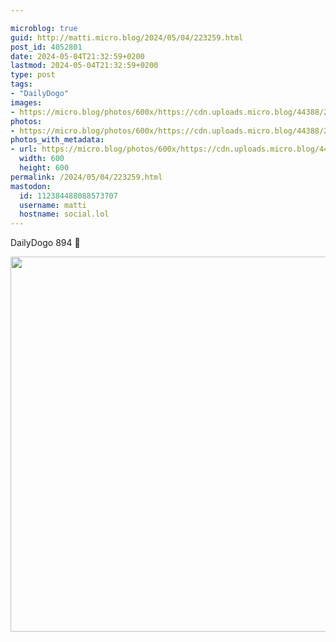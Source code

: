 ```yaml
---

microblog: true
guid: http://matti.micro.blog/2024/05/04/223259.html
post_id: 4052801
date: 2024-05-04T21:32:59+0200
lastmod: 2024-05-04T21:32:59+0200
type: post
tags:
- "DailyDogo"
images:
- https://micro.blog/photos/600x/https://cdn.uploads.micro.blog/44388/2024/bf8f47b1525840f5a1753001011a9fb6.jpg
photos:
- https://micro.blog/photos/600x/https://cdn.uploads.micro.blog/44388/2024/bf8f47b1525840f5a1753001011a9fb6.jpg
photos_with_metadata:
- url: https://micro.blog/photos/600x/https://cdn.uploads.micro.blog/44388/2024/bf8f47b1525840f5a1753001011a9fb6.jpg
  width: 600
  height: 600
permalink: /2024/05/04/223259.html
mastodon:
  id: 112384488088573707
  username: matti
  hostname: social.lol
---
```

DailyDogo 894 🐶

<img src="/media/uploads/2024/bf8f47b1525840f5a1753001011a9fb6.jpg" width="600" height="600" alt="" />
